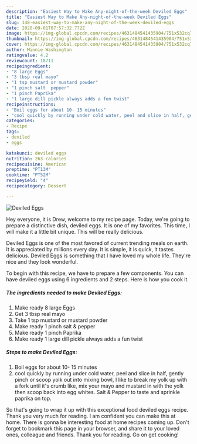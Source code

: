 ```yaml
---
description: "Easiest Way to Make Any-night-of-the-week Deviled Eggs"
title: "Easiest Way to Make Any-night-of-the-week Deviled Eggs"
slug: 148-easiest-way-to-make-any-night-of-the-week-deviled-eggs
date: 2020-09-01T07:57:32.772Z
image: https://img-global.cpcdn.com/recipes/4631484541435904/751x532cq70/deviled-eggs-recipe-main-photo.jpg
thumbnail: https://img-global.cpcdn.com/recipes/4631484541435904/751x532cq70/deviled-eggs-recipe-main-photo.jpg
cover: https://img-global.cpcdn.com/recipes/4631484541435904/751x532cq70/deviled-eggs-recipe-main-photo.jpg
author: Minnie Washington
ratingvalue: 4.2
reviewcount: 18711
recipeingredient:
- "8 large Eggs"
- "3 tbsp real mayo"
- "1 tsp mustard or mustard powder"
- "1 pinch salt  pepper"
- "1 pinch Paprika"
- "1 large dill pickle always adds a fun twist"
recipeinstructions:
- "Boil eggs for about 10- 15 minutes"
- "cool quickly by running under cold water, peel and slice in half, gently pinch or scoop yolk out into mixing bowl, I like to break my yolk up with a fork until it&#39;s crumb like, mix your mayo and mustard in with the yolk then scoop back into egg whites. Salt &amp; Pepper to taste and sprinkle paprika on top."
categories:
- Recipe
tags:
- deviled
- eggs

katakunci: deviled eggs 
nutrition: 263 calories
recipecuisine: American
preptime: "PT13M"
cooktime: "PT52M"
recipeyield: "4"
recipecategory: Dessert

---
```



![Deviled Eggs](https://img-global.cpcdn.com/recipes/4631484541435904/751x532cq70/deviled-eggs-recipe-main-photo.jpg)

Hey everyone, it is Drew, welcome to my recipe page. Today, we're going to prepare a distinctive dish, deviled eggs. It is one of my favorites. This time, I will make it a little bit unique. This will be really delicious.

Deviled Eggs is one of the most favored of current trending meals on earth. It is appreciated by millions every day. It is simple, it is quick, it tastes delicious. Deviled Eggs is something that I have loved my whole life. They're nice and they look wonderful.




To begin with this recipe, we have to prepare a few components. You can have deviled eggs using 6 ingredients and 2 steps. Here is how you cook it.

<!--inarticleads1-->

##### The ingredients needed to make Deviled Eggs:

1. Make ready 8 large Eggs
1. Get 3 tbsp real mayo
1. Take 1 tsp mustard or mustard powder
1. Make ready 1 pinch salt &amp; pepper
1. Make ready 1 pinch Paprika
1. Make ready 1 large dill pickle always adds a fun twist




<!--inarticleads2-->

##### Steps to make Deviled Eggs:

1. Boil eggs for about 10- 15 minutes
1. cool quickly by running under cold water, peel and slice in half, gently pinch or scoop yolk out into mixing bowl, I like to break my yolk up with a fork until it&#39;s crumb like, mix your mayo and mustard in with the yolk then scoop back into egg whites. Salt &amp; Pepper to taste and sprinkle paprika on top.




So that's going to wrap it up with this exceptional food deviled eggs recipe. Thank you very much for reading. I am confident you can make this at home. There is gonna be interesting food at home recipes coming up. Don't forget to bookmark this page in your browser, and share it to your loved ones, colleague and friends. Thank you for reading. Go on get cooking!
